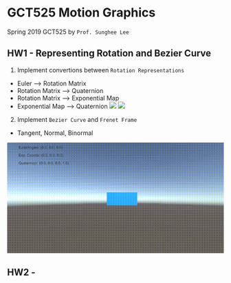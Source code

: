 # GCT525 Motion Graphics
Spring 2019 GCT525 by `Prof. Sunghee Lee`

## HW1 - Representing Rotation and Bezier Curve
1. Implement convertions between `Rotation Representations`
  * Euler --> Rotation Matrix
  * Rotation Matrix --> Quaternion
  * Rotation Matrix --> Exponential Map
  * Exponential Map --> Quaternion
![](http://i.imgur.com/60bts.gif)
![](http://i.imgur.com/60bts.gif)
2. Implement `Bezier Curve` and `Frenet Frame`
  * Tangent, Normal, Binormal
  
![](./HW1/gif/bezier.gif)
## HW2 -
